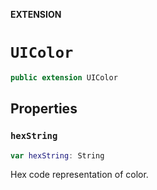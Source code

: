 **EXTENSION**

# `UIColor`
```swift
public extension UIColor
```

## Properties
### `hexString`

```swift
var hexString: String
```

Hex code representation of color.

